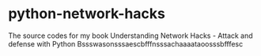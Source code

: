 # python-network-hacks
The source codes for my book Understanding Network Hacks - Attack and defense with Python
Bssswasonsssaescbfffnsssachaaaataoosssbfffesc
